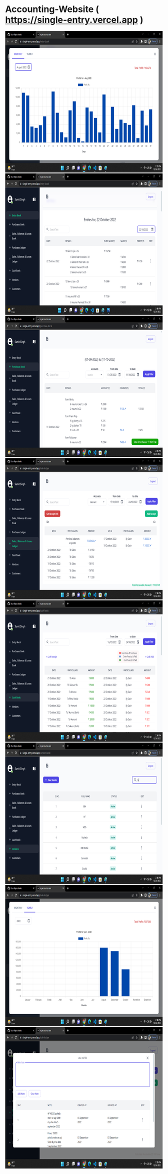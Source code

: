 # Accounting-Website ( https://single-entry.vercel.app )


<img src="public/demo0.png" width="800" height="450">

<img src="public/demo1.png" width="800" height="450">

<img src="public/demo2.png" width="800" height="450">

<img src="public/demo3.png" width="800" height="450">

<img src="public/demo4.png" width="800" height="450">

<img src="public/demo5.png" width="800" height="450">

<img src="public/demo6.png" width="800" height="450">

<img src="public/demo7.png" width="800" height="450">

